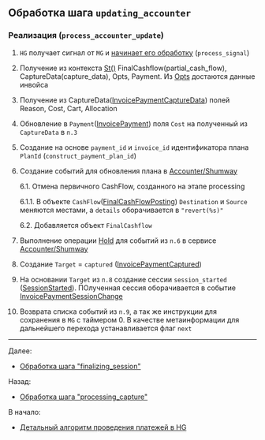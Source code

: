 ## Обработка шага `updating_accounter`

### Реализация (`process_accounter_update`)

1. `HG` получает сигнал от `MG` и [начинает его обработку](../../machinegun/machinegun-signal-processing-workflow.md) (`process_signal`)

2. Получение из контекста [St()](docs/hellgate/meta/st.md) FinalCashflow(partial_cash_flow), CaptureData(capture_data), 
   Opts, Payment. Из [Opts]() достаются данные инвойса

3. Получение из CaptureData([InvoicePaymentCaptureData](https://github.com/valitydev/damsel/blob/master/proto/payment_processing.thrift#L805))
   полей Reason, Cost, Cart, Allocation

4. Обновление в `Payment`([InvoicePayment](https://github.com/valitydev/damsel/blob/master/proto/domain.thrift#L293)) 
   поля `Cost` на полученный из `CaptureData` в `п.3`

5. Создание на основе `payment_id` и `invoice_id` идентификатора плана `PlanId` (`construct_payment_plan_id`)

6. Cоздание событий для обновления плана в [Accounter/Shumway](https://github.com/valitydev/shumway)

    6.1. Отмена первичного CashFlow, созданного на этапе processing

    6.1.1. В объекте `CashFlow`([FinalCashFlowPosting](https://github.com/valitydev/damsel/blob/master/proto/domain.thrift#L2206)) 
    `Destination` и `Source` меняются местами, а `details` оборачивается в `"revert(%s)"`

    6.2. Добавляется объект `FinalCashflow`

7. Выполнение операции [Hold](https://github.com/valitydev/damsel/blob/master/proto/accounter.thrift#L120) 
   для событий из `п.6` в сервисе [Accounter/Shumway](https://github.com/valitydev/shumway)

8. Создание `Target` = `captured` ([InvoicePaymentCaptured](https://github.com/valitydev/damsel/blob/master/proto/domain.thrift#L314))

9. На основании `Target` из `п.8` создание сессии `session_started` ([SessionStarted](https://github.com/valitydev/damsel/blob/master/proto/payment_processing.thrift#L252)).
   ПОлученная сессия оборачивается в событие [InvoicePaymentSessionChange](https://github.com/valitydev/damsel/blob/master/proto/payment_processing.thrift#L234)

11. Возврата списка событий из `п.9`, а так же инструкции для сохранения в `MG` с таймером 0.
    В качестве метаинформации для дальнейшего перехода устанавливается флаг `next`

---

Далее:
- [Обработка шага "finalizing_session"](finalizing-session.md)

Назад:
- [Обработка шага "processing_capture"](processing-capture.md)

В начало:
- [Детальный алгоритм проведения платежей в HG](../hg-payment-workflow.md)